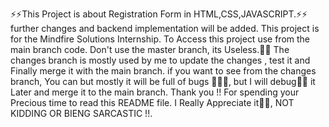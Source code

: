 ⚡⚡This Project is about Registration Form in HTML,CSS,JAVASCRIPT.⚡⚡
further changes and backend implementation will be added. 
This project is for the Mindfire Solutions Internship.
To Access this project use from the main branch code.
Don't use the master branch, its Useless.🤣🤣
The changes branch is mostly used by me to update the changes , test it and Finally merge it with the main branch.
if you want to see from the changes branch, You can but mostly it will be full of bugs 🐛🐛🐛, but I will debug👊👊 it Later and merge it to the main branch.
Thank you !! For spending your Precious time to read this README file. I Really Appreciate it🙂🙂, NOT KIDDING OR BIENG SARCASTIC !!.
